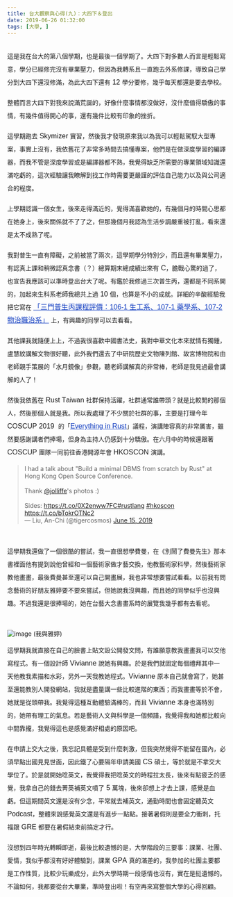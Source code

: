 ```yaml
---
title: 台大觀察與心得(九)：大四下＆登出
date: 2019-06-26 01:32:00
tags: [大學, ]
---
```


<style type="text/css">
p.p1 {margin: 5px 0.0px 0.0px 0.0px; line-height: 38.0px; font: 16.0px 'PingFang TC'; color: #000000; -webkit-text-stroke: #000000}
p.p2 {margin: 0.0px 0.0px 0.0px 0.0px; line-height: 20.0px; font: 12.0px Times; color: #000000; -webkit-text-stroke: #000000; min-height: 14.0px}
span.s1 {font-kerning: none;line-height: 30.0px; }
span.s2 {font: 16.0px Arial; font-kerning: none}
span.s3 {text-decoration: underline ; font-kerning: none; color: #103cc0; -webkit-text-stroke: 0px #103cc0}
span.s4 {font: 16.0px Arial; text-decoration: underline ; font-kerning: none; color: #103cc0; -webkit-text-stroke: 0px #103cc0}
</style>

<br>
<div class="p1">
<div class="p1">
<span class="s1">&#x9019;&#x662F;&#x6211;&#x5728;&#x53F0;&#x5927;&#x7684;&#x7B2C;&#x516B;&#x500B;&#x5B78;&#x671F;&#xFF0C;&#x4E5F;&#x662F;&#x6700;&#x5F8C;&#x4E00;&#x500B;&#x5B78;&#x671F;&#x4E86;&#x3002;&#x5927;&#x56DB;&#x4E0B;&#x5C0D;&#x591A;&#x6578;&#x4EBA;&#x800C;&#x8A00;&#x662F;&#x8F15;&#x9B06;&#x5BEB;&#x610F;&#xFF0C;&#x5B78;&#x5206;&#x5DF2;&#x7D93;&#x4FEE;&#x5B8C;&#x6C92;&#x6709;&#x7562;&#x696D;&#x58D3;&#x529B;&#xFF0C;&#x4F46;&#x56E0;&#x70BA;&#x6211;&#x8F49;&#x7CFB;&#x4E14;&#x4E00;&#x76F4;&#x8DD1;&#x53BB;&#x5916;&#x7CFB;&#x4FEE;&#x8AB2;&#xFF0C;&#x5C0E;&#x81F4;&#x81EA;&#x5DF1;&#x5B78;&#x5206;&#x5230;&#x5927;&#x56DB;&#x4E0B;&#x9084;&#x6C92;&#x4FEE;&#x6EFF;&#xFF0C;&#x70BA;&#x6B64;&#x5927;&#x56DB;&#x4E0B;&#x9084;&#x6709;</span><span class="s2"> 12 </span><span class="s1">&#x5B78;&#x5206;&#x8981;&#x4FEE;&#xFF0C;&#x5E7E;&#x4E4E;&#x6BCF;&#x5929;&#x90FD;&#x9084;&#x662F;&#x8981;&#x53BB;&#x5B78;&#x6821;&#x3002;</span></div>
</div>
<div class="p2">
<span class="s1"></span><br></div>
<div class="p1">
<span class="s1">&#x6574;&#x9AD4;&#x800C;&#x8A00;&#x5927;&#x56DB;&#x4E0B;&#x5C0D;&#x6211;&#x4F86;&#x8AAA;&#x6EFF;&#x8352;&#x8A95;&#x7684;&#xFF0C;&#x597D;&#x50CF;&#x4EC0;&#x9EBC;&#x4E8B;&#x60C5;&#x90FD;&#x6C92;&#x505A;&#x597D;&#xFF0C;&#x6C92;&#x4EC0;&#x9EBC;&#x503C;&#x5F97;&#x9A55;&#x50B2;&#x7684;&#x4E8B;&#x60C5;&#xFF0C;&#x6709;&#x5E7E;&#x4EF6;&#x503C;&#x5F97;&#x958B;&#x5FC3;&#x7684;&#x4E8B;&#xFF0C;&#x9084;&#x6709;&#x5E7E;&#x4EF6;&#x6BD4;&#x8F03;&#x6709;&#x5370;&#x8C61;&#x7684;&#x632B;&#x6298;&#x3002;</span><br>
<!-- more --> 
<a name="more"></a></div>
<div class="p2">
<span class="s1"></span><br></div>
<div class="p1">
<span class="s1">&#x9019;&#x5B78;&#x671F;&#x8DD1;&#x53BB;</span><span class="s2"> Skymizer </span><span class="s1">&#x5BE6;&#x7FD2;&#xFF0C;&#x7136;&#x5F8C;&#x6211;&#x624D;&#x767C;&#x73FE;&#x539F;&#x4F86;&#x6211;&#x4EE5;&#x70BA;&#x6211;&#x53EF;&#x4EE5;&#x8F15;&#x9B06;&#x99D5;&#x99AD;&#x5927;&#x578B;&#x5C08;&#x6848;&#xFF0C;&#x4E8B;&#x5BE6;&#x4E0A;&#x6C92;&#x6709;&#xFF0C;&#x6211;&#x4F9D;&#x820A;&#x82B1;&#x4E86;&#x975E;&#x5E38;&#x591A;&#x6642;&#x9593;&#x53BB;&#x641E;&#x61C2;&#x5C08;&#x6848;&#xFF0C;&#x4ED6;&#x5011;&#x662F;&#x5728;&#x505A;&#x6DF1;&#x5EA6;&#x5B78;&#x7FD2;&#x7684;&#x7DE8;&#x8B6F;&#x5668;&#xFF0C;&#x800C;&#x6211;&#x4E0D;&#x7BA1;&#x662F;&#x6DF1;&#x5EA6;&#x5B78;&#x7FD2;&#x6216;&#x662F;&#x7DE8;&#x8B6F;&#x5668;&#x90FD;&#x4E0D;&#x719F;&#xFF0C;&#x6211;&#x89BA;&#x5F97;&#x7F3A;&#x4E4F;&#x6240;&#x9700;&#x8981;&#x7684;&#x5C08;&#x696D;&#x9818;&#x57DF;&#x77E5;&#x8B58;&#x9084;&#x6EFF;&#x5403;&#x8667;&#x7684;&#xFF0C;&#x9019;&#x6B21;&#x7D93;&#x9A57;&#x8B93;&#x6211;&#x77AD;&#x89E3;&#x5230;&#x627E;&#x5DE5;&#x4F5C;&#x6642;&#x9700;&#x8981;&#x66F4;&#x56B4;&#x8B39;&#x7684;&#x8A55;&#x4F30;&#x81EA;&#x5DF1;&#x80FD;&#x529B;&#x4EE5;&#x53CA;&#x8207;&#x516C;&#x53F8;&#x9069;&#x5408;&#x7684;&#x7A0B;&#x5EA6;&#x3002;</span></div>
<div class="p2">
<span class="s1"></span><br></div>
<div class="p1">
<span class="s1">&#x4E0A;&#x5B78;&#x671F;&#x8A8D;&#x8B58;&#x4E00;&#x500B;&#x5973;&#x751F;&#xFF0C;&#x5F8C;&#x4F86;&#x8D70;&#x5F97;&#x6EFF;&#x8FD1;&#x7684;&#xFF0C;&#x89BA;&#x5F97;&#x6EFF;&#x559C;&#x6B61;&#x5979;&#x7684;&#xFF0C;&#x6709;&#x5E7E;&#x500B;&#x6708;&#x7684;&#x6642;&#x9593;&#x5FC3;&#x601D;&#x90FD;&#x5728;&#x5979;&#x8EAB;&#x4E0A;&#xFF0C;&#x5F8C;&#x4F86;&#x95DC;&#x4FC2;&#x5C31;&#x4E0D;&#x4E86;&#x4E86;&#x4E4B;&#xFF0C;&#x4F46;&#x90A3;&#x5E7E;&#x500B;&#x6708;&#x6211;&#x8A8D;&#x70BA;&#x751F;&#x6D3B;&#x6B65;&#x8ABF;&#x56B4;&#x91CD;&#x88AB;&#x6253;&#x4E82;&#xFF0C;&#x770B;&#x4F86;&#x9084;&#x662F;&#x592A;&#x4E0D;&#x6210;&#x719F;&#x4E86;&#x5462;&#x3002;</span></div>
<div class="p2">
<span class="s1"></span><br></div>
<div class="p1">
<span class="s1">&#x6211;&#x5C0D;&#x666E;&#x751F;&#x4E00;&#x76F4;&#x6709;&#x969C;&#x7919;&#xFF0C;&#x4E4B;&#x524D;&#x88AB;&#x7576;&#x4E86;&#x5169;&#x6B21;&#xFF0C;&#x9019;&#x5B78;&#x671F;&#x5B78;&#x5206;&#x7279;&#x5225;&#x5C11;&#xFF0C;&#x800C;&#x4E14;&#x9084;&#x6709;&#x7562;&#x696D;&#x58D3;&#x529B;&#xFF0C;&#x6709;&#x8A8D;&#x771F;&#x4E0A;&#x8AB2;&#x548C;&#x7A0D;&#x5FAE;&#x8A8D;&#x771F;&#x5FF5;&#x66F8;&#xFF08;&#xFF1F;&#xFF09;&#x7E3D;&#x7B97;&#x671F;&#x672B;&#x7E3D;&#x6210;&#x7E3E;&#x51FA;&#x4F86;&#x6709;</span><span class="s2"> C</span><span class="s1">&#xFF0C;&#x81BD;&#x6230;&#x5FC3;&#x9A5A;&#x7684;&#x904E;&#x4E86;&#xFF0C;&#x4E5F;&#x5BA3;&#x544A;&#x6211;&#x61C9;&#x8A72;&#x53EF;&#x4EE5;&#x6E96;&#x6642;&#x767B;&#x51FA;&#x53F0;&#x5927;&#x4E86;&#x5462;&#x3002;&#x6709;&#x9451;&#x65BC;&#x6211;&#x4FEE;&#x904E;&#x4E09;&#x6B21;&#x666E;&#x751F;&#x4E19;&#xFF0C;&#x9084;&#x90FD;&#x662F;&#x4E0D;&#x540C;&#x7CFB;&#x958B;&#x7684;&#xFF0C;&#x52A0;&#x8D77;&#x4F86;&#x751F;&#x79D1;&#x7CFB;&#x8001;&#x5E2B;&#x6211;&#x7E3D;&#x5171;&#x4E0A;&#x904E;</span><span class="s2"> 10 </span><span class="s1">&#x500B;&#xFF0C;&#x4E5F;&#x7B97;&#x662F;&#x4E0D;&#x5C0F;&#x7684;&#x6210;&#x5C31;&#x3002;&#x8A73;&#x7D30;&#x7684;&#x8F9B;&#x9178;&#x7D93;&#x9A57;&#x6211;&#x628A;&#x5B83;&#x5BEB;&#x5728;</span><span class="s2"> <a href="https://www.dcard.tw/f/course/p/231572963-%EF%BC%83%E5%8F%B0%E5%A4%A7-%EF%BC%83%E6%99%AE%E7%94%9F%E4%B8%99-%E4%B8%89%E9%96%80%E6%99%AE%E7%94%9F%E4%B8%99%E8%AA%B2%E7%A8%8B%E8%A9%95%E5%83%B9%EF%BC%9A106-1-%E7%94%9F%E5%B7%A5%E7%B3%BB%E3%80%81107-1-%E8%97%A5%E5%AD%B8%E7%B3%BB%E3%80%81107-2-%E7%89%A9%E6%B2%BB%E8%81%B7%E6%B2%BB%E7%B3%BB"><span class="s3">「三門普生丙課程評價：106-1 生工系、107-1 藥學系、107-2 物治職治系」</span></a> </span><span class="s1">&#x4E0A;&#xFF0C;&#x6709;&#x8208;&#x8DA3;&#x7684;&#x540C;&#x5B78;&#x53EF;&#x4EE5;&#x53BB;&#x770B;&#x770B;&#x3002;</span></div>
<div class="p2">
<span class="s1"></span><br></div>
<div class="p1">
<span class="s1">&#x5176;&#x4ED6;&#x8AB2;&#x6211;&#x5C31;&#x96A8;&#x4FBF;&#x4E0A;&#x4E0A;&#xFF0C;&#x4E0D;&#x904E;&#x6211;&#x5F88;&#x559C;&#x6B61;&#x4E2D;&#x570B;&#x66F8;&#x6CD5;&#x53F2;&#xFF0C;&#x6211;&#x5C0D;&#x4E2D;&#x83EF;&#x6587;&#x5316;&#x672C;&#x4F86;&#x5C31;&#x60C5;&#x6709;&#x7368;&#x937E;&#xFF0C;&#x76E7;&#x6167;&#x7D0B;&#x8B1B;&#x89E3;&#x6587;&#x7269;&#x5F88;&#x597D;&#x807D;&#xFF0C;&#x6B64;&#x5916;&#x6211;&#x5011;&#x9084;&#x53BB;&#x4E86;&#x4E2D;&#x7814;&#x9662;&#x6B77;&#x53F2;&#x6587;&#x7269;&#x9673;&#x5217;&#x9928;&#x3001;&#x6545;&#x5BAE;&#x535A;&#x7269;&#x9662;&#x548C;&#x7531;&#x8001;&#x5E2B;&#x89AA;&#x624B;&#x7B56;&#x5C55;&#x7684;&#x300C;&#x6C34;&#x6708;&#x93E1;&#x50CF;&#x300D;&#x53C3;&#x89C0;&#xFF0C;&#x807D;&#x8001;&#x5E2B;&#x8B1B;&#x89E3;&#x771F;&#x7684;&#x975E;&#x5E38;&#x68D2;&#xFF0C;&#x8001;&#x5E2B;&#x662F;&#x6211;&#x898B;&#x904E;&#x6700;&#x6703;&#x8B1B;&#x89E3;&#x7684;&#x4EBA;&#x4E86;&#xFF01;</span></div>
<div class="p2">
<span class="s1"></span><br></div>
<div class="p1">
<span class="s1">&#x7136;&#x5F8C;&#x6211;&#x4F9D;&#x820A;&#x5728;</span><span class="s2"> Rust Taiwan </span><span class="s1">&#x793E;&#x7FA4;&#x4FDD;&#x6301;&#x6D3B;&#x8E8D;&#xFF0C;&#x793E;&#x7FA4;&#x901A;&#x5E38;&#x8AB0;&#x5E36;&#x982D;&#xFF1F;&#x5C31;&#x662F;&#x6BD4;&#x8F03;&#x9592;&#x7684;&#x90A3;&#x500B;&#x4EBA;&#xFF0C;&#x7136;&#x5F8C;&#x90A3;&#x500B;&#x4EBA;&#x5C31;&#x662F;&#x6211;&#x3002;&#x6240;&#x4EE5;&#x6211;&#x8655;&#x7406;&#x4E86;&#x4E0D;&#x5C11;&#x95DC;&#x65BC;&#x793E;&#x7FA4;&#x7684;&#x4E8B;&#xFF0C;&#x4E3B;&#x8981;&#x662F;&#x6253;&#x7406;&#x4ECA;&#x5E74;</span><span class="s2"> COSCUP 2019&#xA0; </span><span class="s1">&#x7684;&#x300C;<a href="https://coscup.org/2019/en/programs/"><span class="s4">Everything in Rust</span></a>&#x300D;&#x8B70;&#x7A0B;&#xFF0C;&#x6F14;&#x8B1B;&#x9663;&#x5BB9;&#x771F;&#x7684;&#x975E;&#x5E38;&#x53B2;&#x5BB3;&#xFF0C;&#x96D6;&#x7136;&#x8981;&#x611F;&#x8B1D;&#x8B1B;&#x8005;&#x5011;&#x6367;&#x5834;&#xFF0C;&#x4F46;&#x8EAB;&#x70BA;&#x4E3B;&#x6301;&#x4EBA;&#x4ECD;&#x611F;&#x5230;&#x5341;&#x5206;&#x9A55;&#x50B2;&#x3002;&#x5728;&#x516D;&#x6708;&#x4E2D;&#x7684;&#x6642;&#x5019;&#x9084;&#x8DDF;&#x8457;</span><span class="s2"> COSCUP </span><span class="s1">&#x5718;&#x968A;&#x4E00;&#x540C;&#x524D;&#x5F80;&#x9999;&#x6E2F;&#x958B;&#x6E90;&#x5E74;&#x6703;</span><span class="s2"> HKOSCON </span><span class="s1">&#x6F14;&#x8B1B;&#x3002;</span></div>
<blockquote class="twitter-tweet">
<div dir="ltr" lang="en">
I had a talk about &quot;Build a minimal DBMS from scratch by Rust&quot; at Hong Kong Open Source Conference.<br>
<br>
Thank <a href="https://twitter.com/jolliffe?ref_src=twsrc%5Etfw">@jolliffe</a>&apos;s photos :)<br>
<br>
Sides: <a href="https://t.co/0X2enww7FC">https://t.co/0X2enww7FC</a><a href="https://twitter.com/hashtag/rustlang?src=hash&amp;ref_src=twsrc%5Etfw">#rustlang</a> <a href="https://twitter.com/hashtag/hkoscon?src=hash&amp;ref_src=twsrc%5Etfw">#hkoscon</a> <a href="https://t.co/bTokrOTNc2">https://t.co/bTokrOTNc2</a></div>
&#x2014; Liu, An-Chi (@tigercosmos) <a href="https://twitter.com/tigercosmos/status/1139898565516386308?ref_src=twsrc%5Etfw">June 15, 2019</a></blockquote>
<script async charset="utf-8" src="https://platform.twitter.com/widgets.js"></script>

<br>
<div class="p1">
<br>
<span class="s1">&#x9019;&#x5B78;&#x671F;&#x6211;&#x9084;&#x505A;&#x4E86;&#x4E00;&#x500B;&#x5F88;&#x9177;&#x7684;&#x5617;&#x8A66;&#xFF0C;&#x6211;&#x4E00;&#x76F4;&#x5F88;&#x60F3;&#x5B78;&#x8CBB;&#x66FC;&#xFF0C;&#x5728;&#x300A;&#x5225;&#x9B27;&#x4E86;&#x8CBB;&#x66FC;&#x5148;&#x751F;&#x300B;&#x90A3;&#x672C;&#x66F8;&#x88E1;&#x9762;&#x4ED6;&#x6709;&#x63D0;&#x5230;&#x8AAA;&#x4ED6;&#x66FE;&#x7D93;&#x548C;&#x4E00;&#x500B;&#x85DD;&#x8853;&#x5BB6;&#x505A;&#x624D;&#x85DD;&#x4EA4;&#x63DB;&#xFF0C;&#x4ED6;&#x6559;&#x85DD;&#x8853;&#x5BB6;&#x79D1;&#x5B78;&#xFF0C;&#x7136;&#x5F8C;&#x85DD;&#x8853;&#x5BB6;&#x6559;&#x4ED6;&#x756B;&#x756B;&#xFF0C;&#x6700;&#x5F8C;&#x8CBB;&#x66FC;&#x751A;&#x81F3;&#x9084;&#x53EF;&#x4EE5;&#x81EA;&#x5DF1;&#x958B;&#x756B;&#x5C55;&#xFF0C;&#x6211;&#x4E5F;&#x975E;&#x5E38;&#x60F3;&#x8981;&#x5617;&#x8A66;&#x770B;&#x770B;&#x3002;&#x4EE5;&#x524D;&#x6211;&#x6709;&#x554F;&#x5FF5;&#x85DD;&#x8853;&#x7684;&#x597D;&#x670B;&#x53CB;&#x96C5;&#x5A77;&#x8981;&#x4E0D;&#x8981;&#x4F86;&#x5617;&#x8A66;&#xFF0C;&#x4F46;&#x5979;&#x8AAA;&#x6211;&#x6C92;&#x8208;&#x8DA3;&#xFF0C;&#x800C;&#x4E14;&#x5979;&#x7684;&#x540C;&#x5B78;&#x4F3C;&#x4E4E;&#x4E5F;&#x6C92;&#x8208;&#x8DA3;&#x3002;&#x4E0D;&#x904E;&#x6211;&#x9084;&#x662F;&#x5F88;&#x6367;&#x5834;&#x7684;&#xFF0C;&#x5979;&#x5728;&#x53F0;&#x85DD;&#x5927;&#x5FF5;&#x66F8;&#x756B;&#x7CFB;&#x6642;&#x7684;&#x5C55;&#x89BD;&#x6211;&#x5E7E;&#x4E4E;&#x90FD;&#x6709;&#x53BB;&#x770B;&#x5462;&#x3002;</span><br>
<span class="s1"><br></span></div>

![image](https://user-images.githubusercontent.com/18013815/72450353-2d9cfe00-37f5-11ea-9bdb-b110eed418f1.png)
(我與雅婷)
<br>
<div class="p1">
<span class="s1">&#x9019;&#x5B78;&#x671F;&#x6211;&#x5C31;&#x76F4;&#x63A5;&#x5728;&#x81EA;&#x5DF1;&#x7684;&#x81C9;&#x66F8;&#x4E0A;&#x8CBC;&#x6587;&#x8A2D;&#x516C;&#x958B;&#x767C;&#x6587;&#x554F;&#xFF0C;&#x6709;&#x8AB0;&#x9858;&#x610F;&#x6559;&#x6211;&#x756B;&#x756B;&#x6211;&#x53EF;&#x4EE5;&#x4EA4;&#x4ED6;&#x5BEB;&#x7A0B;&#x5F0F;&#x3002;&#x6709;&#x4E00;&#x500B;&#x8A2D;&#x8A08;&#x5E2B;</span><span class="s2"> Vivianne&#xA0;</span><span class="s1">&#x8AAA;&#x5979;&#x6709;&#x8208;&#x8DA3;&#x3002;&#x65BC;&#x662F;&#x6211;&#x5011;&#x5C31;&#x56FA;&#x5B9A;&#x6BCF;&#x500B;&#x79AE;&#x62DC;&#x5176;&#x4E2D;&#x4E00;&#x5929;&#x4ED6;&#x6559;&#x6211;&#x7D20;&#x63CF;&#x548C;&#x6C34;&#x5F69;&#xFF0C;&#x53E6;&#x5916;&#x4E00;&#x5929;&#x6211;&#x6559;&#x5979;&#x7A0B;&#x5F0F;&#x3002;</span><span class="s2">Vivianne&#xA0;</span><span class="s1">&#x539F;&#x672C;&#x81EA;&#x5DF1;&#x5C31;&#x6703;&#x5BEB;&#x4E86;&#xFF0C;&#x5979;&#x751A;&#x81F3;&#x9084;&#x80FD;&#x6559;&#x5225;&#x4EBA;&#x958B;&#x767C;&#x7DB2;&#x7AD9;&#xFF0C;&#x6211;&#x5C31;&#x662F;&#x76E1;&#x91CF;&#x8B1B;&#x4E00;&#x4E9B;&#x6BD4;&#x8F03;&#x9032;&#x968E;&#x7684;&#x6771;&#x897F;&#xFF1B;&#x800C;&#x6211;&#x756B;&#x756B;&#x7B49;&#x65BC;&#x4E0D;&#x6703;&#xFF0C;&#x5979;&#x5C31;&#x662F;&#x5F9E;&#x982D;&#x5E36;&#x6211;&#x3002;&#x6211;&#x89BA;&#x5F97;&#x9019;&#x7A2E;&#x4E92;&#x52D5;&#x9AD4;&#x9A57;&#x6EFF;&#x68D2;&#x7684;&#xFF0C;&#x800C;&#x4E14;</span><span class="s2"> Vivianne&#xA0;</span><span class="s1">&#x672C;&#x8EAB;&#x4E5F;&#x6EFF;&#x7279;&#x5225;&#x7684;&#xFF0C;&#x5979;&#x5E36;&#x6709;&#x7406;&#x5DE5;&#x7684;&#x6C23;&#x606F;&#x3002;&#x82E5;&#x662F;&#x85DD;&#x8853;&#x4EBA;&#x6587;&#x8207;&#x79D1;&#x5B78;&#x662F;&#x4E00;&#x500B;&#x983B;&#x8B5C;&#xFF0C;&#x6211;&#x89BA;&#x5F97;&#x6211;&#x548C;&#x5979;&#x90FD;&#x6BD4;&#x8F03;&#x5411;&#x4E2D;&#x9593;&#x9760;&#x650F;&#xFF0C;&#x6211;&#x89BA;&#x5F97;&#x9019;&#x4E5F;&#x662F;&#x611F;&#x89BA;&#x6EFF;&#x597D;&#x76F8;&#x8655;&#x7684;&#x539F;&#x56E0;&#x5427;&#x3002;</span></div>
<div class="p2">
<span class="s1"></span><br></div>
<div class="p1">
<span class="s1">&#x5728;&#x7533;&#x8ACB;&#x4E0A;&#x4EA4;&#x5927;&#x4E4B;&#x5F8C;&#xFF0C;&#x6211;&#x5FD8;&#x8A18;&#x5177;&#x9AD4;&#x662F;&#x53D7;&#x5230;&#x4EC0;&#x9EBC;&#x523A;&#x6FC0;&#xFF0C;&#x4F46;&#x6211;&#x7A81;&#x7136;&#x89BA;&#x5F97;&#x4E0D;&#x80FD;&#x7559;&#x5728;&#x570B;&#x5167;&#xFF0C;&#x5FC5;&#x9808;&#x65E9;&#x9EDE;&#x51FA;&#x570B;&#x898B;&#x898B;&#x4E16;&#x9762;&#xFF0C;&#x56E0;&#x6B64;&#x9435;&#x4E86;&#x5FC3;&#x8981;&#x9694;&#x5E74;&#x7533;&#x8ACB;&#x7F8E;&#x570B;</span><span class="s2"> CS </span><span class="s1">&#x78A9;&#x58EB;&#xFF0C;&#x7B49;&#x65BC;&#x5C31;&#x662F;&#x4E0D;&#x62FF;&#x4EA4;&#x5927;&#x5B78;&#x4F4D;&#x4E86;&#x3002;&#x65BC;&#x662F;&#x5C31;&#x958B;&#x59CB;&#x5538;&#x82F1;&#x6587;&#xFF0C;&#x6211;&#x89BA;&#x5F97;&#x6211;&#x628A;&#x5538;&#x82F1;&#x6587;&#x7684;&#x6642;&#x7A0B;&#x62C9;&#x592A;&#x9577;&#xFF0C;&#x5F8C;&#x4F86;&#x6709;&#x9EDE;&#x75B2;&#x4E4F;&#x7684;&#x611F;&#x89BA;&#xFF0C;&#x6211;&#x62FF;&#x81EA;&#x5DF1;&#x7684;&#x9322;&#x53BB;&#x83C1;&#x82F1;&#x88DC;&#x82F1;&#x6587;&#x5674;&#x4E86;</span><span class="s2"> 5 </span><span class="s1">&#x842C;&#x584A;&#xFF0C;&#x5F8C;&#x4F86;&#x537B;&#x60F3;&#x4E0A;&#x624D;&#x53BB;&#x4E0A;&#x8AB2;&#xFF0C;&#x611F;&#x89BA;&#x662F;&#x8840;&#x8667;&#x3002;&#x4F46;&#x9019;&#x671F;&#x9593;&#x82F1;&#x6587;&#x9084;&#x662F;&#x6C92;&#x6709;&#x5C11;&#x5FF5;&#xFF0C;&#x5E73;&#x5E38;&#x5C31;&#x53BB;&#x88DC;&#x82F1;&#x6587;&#xFF0C;&#x901A;&#x52E4;&#x6642;&#x9593;&#x4E5F;&#x6703;&#x56FA;&#x5B9A;&#x807D;&#x82F1;&#x6587;</span><span class="s2"> Podcast</span><span class="s1">&#xFF0C;&#x6574;&#x9AD4;&#x4F86;&#x8AAA;&#x611F;&#x89BA;&#x82F1;&#x6587;&#x9084;&#x662F;&#x6709;&#x9032;&#x6B65;&#x4E00;&#x9EDE;&#x9EDE;&#x3002;&#x63A5;&#x8457;&#x6691;&#x5047;&#x5247;&#x662F;&#x8981;&#x5168;&#x529B;&#x885D;&#x523A;&#xFF0C;&#x6258;&#x798F;&#x8DDF;</span><span class="s2"> GRE </span><span class="s1">&#x90FD;&#x8981;&#x5728;&#x6691;&#x5047;&#x7D50;&#x675F;&#x524D;&#x641E;&#x5B9A;&#x624D;&#x884C;&#x3002;</span></div>
<div class="p2">
<span class="s1"></span><br></div>
<div class="p1">
<span class="s1">&#x6C92;&#x60F3;&#x5230;&#x56DB;&#x5E74;&#x6642;&#x5149;&#x8F49;&#x77AC;&#x5373;&#x901D;&#xFF0C;&#x6700;&#x5F8C;&#x6BD4;&#x8F03;&#x907A;&#x61BE;&#x7684;&#x662F;&#xFF0C;&#x5927;&#x5B78;&#x968E;&#x6BB5;&#x7684;&#x4E09;&#x8981;&#x4E8B;&#xFF1A;&#x8AB2;&#x696D;&#x3001;&#x793E;&#x5718;&#x3001;&#x611B;&#x60C5;&#xFF0C;&#x6211;&#x4F3C;&#x4E4E;&#x90FD;&#x6C92;&#x6709;&#x597D;&#x597D;&#x9AD4;&#x9A57;&#x5230;&#xFF0C;&#x8AB2;&#x696D;</span><span class="s2"> GPA </span><span class="s1">&#x771F;&#x7684;&#x6EFF;&#x5DEE;&#x7684;&#xFF0C;&#x6211;&#x53C3;&#x52A0;&#x7684;&#x793E;&#x5718;&#x4E3B;&#x8981;&#x90FD;&#x662F;&#x5DE5;&#x4F5C;&#x6027;&#x8CEA;&#xFF0C;&#x6BD4;&#x8F03;&#x5C11;&#x73A9;&#x6A02;&#x6210;&#x5206;&#xFF0C;&#x6B64;&#x5916;&#x5927;&#x5B78;&#x6642;&#x671F;&#x4E00;&#x6BB5;&#x611F;&#x60C5;&#x4E5F;&#x6C92;&#x6709;&#xFF0C;&#x5BE6;&#x5728;&#x662F;&#x633A;&#x907A;&#x61BE;&#x7684;&#x3002;&#x4E0D;&#x8AD6;&#x5982;&#x4F55;&#xFF0C;&#x6211;&#x90FD;&#x8981;&#x5F9E;&#x53F0;&#x5927;&#x7562;&#x696D;&#xFF0C;&#x6E96;&#x6642;&#x767B;&#x51FA;&#x5566;&#xFF01;&#x6709;&#x7A7A;&#x518D;&#x4F86;&#x5BEB;&#x6574;&#x500B;&#x5927;&#x5B78;&#x7684;&#x5FC3;&#x5F97;&#x56DE;&#x9867;&#x3002;</span></div>
<div class="p2">
<span class="s1"></span><br></div>
<br>
<div style="clear: both;"></div>

